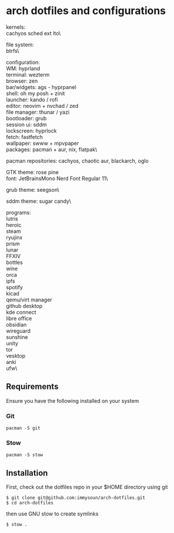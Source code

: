 # arch dotfiles and configurations

kernels:\
cachyos sched ext lto\

file system:\
btrfs\

configuration:\
WM: hyprland\
terminal: wezterm\
browser: zen\
bar/widgets: ags - hyprpanel\
shell: oh my posh + zinit\
launcher: kando / rofi\
editor: neovim + nvchad / zed\
file manager: thunar / yazi\
bootloader: grub\
session ui: sddm\
lockscreen: hyprlock\
fetch: fastfetch\
wallpaper: swww + mpvpaper\
packages: pacman + aur, nix, flatpak\

pacman repositories: cachyos, chaotic aur, blackarch, oglo

GTK theme: rose pine\
font: JetBrainsMono Nerd Font Regular 11\

grub theme: seegson\

sddm theme: sugar candy\

programs:\
lutris\
heroic\
steam\
ryujinx\
prism\
lunar\
FFXIV\
bottles\
wine\
orca\
ipfs\
spotify\
kicad\
qemu/virt manager\
github desktop\
kde connect\
libre office\
obsidian\
wireguard\
sunshine\
unity\
tor\
vesktop\
anki\
ufw\

## Requirements

Ensure you have the following installed on your system

### Git

```
pacman -S git
```

### Stow

```
pacman -S stow
```

## Installation

First, check out the dotfiles repo in your $HOME directory using git

```
$ git clone git@github.com:immysoun/arch-dotfiles.git
$ cd arch-dotfiles
```

then use GNU stow to create symlinks

```
$ stow .
```
